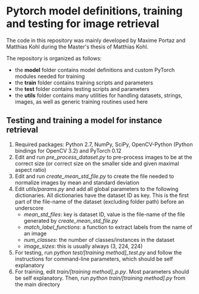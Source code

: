 # Pytorch model definitions, training and testing for image retrieval

The code in this repository was mainly developed by Maxime Portaz
and Matthias Kohl during the Master's thesis of Matthias Kohl.

The repository is organized as follows:
- the **model** folder contains model definitions and custom PyTorch
modules needed for training
- the **train** folder contains training scripts and parameters
- the **test** folder contains testing scripts and parameters
- the **utils** folder contains many utilities for handling datasets,
strings, images, as well as generic training routines used here

## Testing and training a model for instance retrieval
1. Required packages: Python 2.7, NumPy, SciPy, OpenCV-Python
(Python bindings for OpenCV 3.2) and PyTorch 0.12
2. Edit and run *pre_process_dataset.py* to pre-process
images to be at the correct size (or correct size on the smaller
side and given maximal aspect ratio)
3. Edit and run *create_mean_std_file.py* to create the
file needed to normalize images by mean and standard deviation
4. Edit *utils/params.py* and add all global parameters
to the following dictionaries. All dictionaries have the dataset
ID as key. This is the first part of the file-name of the dataset
(excluding folder path) before an underscore
    * *mean_std_files*: key is dataset ID, value is the file-name
    of the file generated by *create_mean_std_file.py*
    * *match_label_functions*: a function to extract labels
    from the name of an image
    * *num_classes*: the number of classes/instances in the dataset
    * *image_sizes*: this is usually always (3, 224, 224)
5. For testing, run *python test/[training method]_test.py* and
follow the instructions for command-line parameters, which should be self
explanatory
6. For training, edit *train/[training method]_p.py*.
Most parameters should be self explanatory. Then, run
*python train/[training method].py* from the main directory
